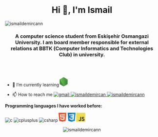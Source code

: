 <h1 align="center">Hi 👋, I'm Ismail</h1>
<p align="left"> <img src="https://komarev.com/ghpvc/?username=ismaildemircann" alt="ismaildemircann" /> </p>

<h3 align="center">A computer science student from Eskişehir Osmangazi University. I am board member responsible for external relations at BBTK (Computer Informatics and Technologies Club) in university.</h3>
<br><br>

- 🌱 I’m currently learning<img src="https://github.com/devicons/devicon/blob/master/icons/nodejs/nodejs-original.svg" alt="node.js" width="30" height="30"/> 

- 📫 How to reach me <a href="mailto:ismaildemircann98@gmail.com"><img src="https://cdn.jsdelivr.net/npm/simple-icons@3.0.1/icons/gmail.svg" alt="gmail" height="20" width="20" />  </a>  <a href="https://linkedin.com/in/ismaildemircan" target="blank"><img src="https://cdn.jsdelivr.net/npm/simple-icons@3.0.1/icons/linkedin.svg" alt="ismaildemircan" height="20" width="20" />  </a> <a href="https://instagram.com/ismaildemircann" target="blank"><img src="https://cdn.jsdelivr.net/npm/simple-icons@3.0.1/icons/instagram.svg" alt="ismaildemircann" height="20" width="20" /></a>

<p><strong>Programming languages I have worked before:</strong></p>
<p align="left"><img src="https://devicons.github.io/devicon/devicon.git/icons/c/c-original.svg" alt="c" width="40" height="40"/> <img src="https://devicons.github.io/devicon/devicon.git/icons/cplusplus/cplusplus-original.svg" alt="cplusplus" width="40" height="40"/> <img src="https://devicons.github.io/devicon/devicon.git/icons/csharp/csharp-original.svg" alt="csharp" width="40" height="40"/><img src="  https://github.com/devicons/devicon/blob/master/icons/html5/html5-original.svg" alt="html5" width="30" height="30"/><img src="  https://github.com/devicons/devicon/blob/master/icons/css3/css3-original.svg" alt="css3" width="30" height="30"/><img src="  https://github.com/devicons/devicon/blob/master/icons/javascript/javascript-original.svg" alt="javascript" width="30" height="30"/>
  
  
  
  
<p align="center"> <img src="https://github-readme-stats.vercel.app/api?username=ismaildemircann&show_icons=true" alt="ismaildemircann" /></p>




